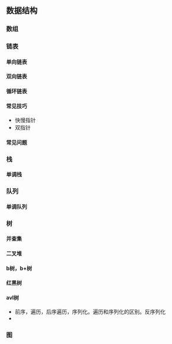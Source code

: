 ## 数据结构
### 数组


### 链表
#### 单向链表
#### 双向链表
#### 循环链表

#### 常见技巧
- 快慢指针
- 双指针
#### 常见问题

### 栈
#### 单调栈

### 队列
#### 单调队列

### 树
#### 并查集
#### 二叉堆
#### b树，b+树
#### 红黑树
#### avl树

- 前序，遍历，后序遍历，序列化。遍历和序列化的区别。反序列化
- 



### 图